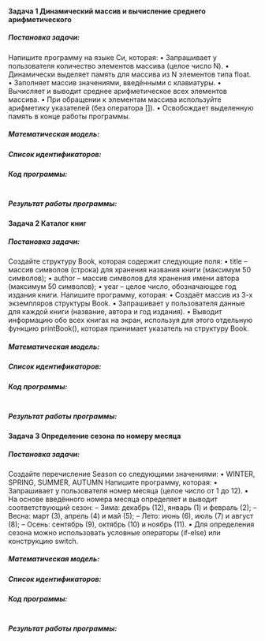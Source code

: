 #### **Задача 1** Динамический массив и вычисление среднего арифметического 

##### Постановка задачи: 
Напишите программу на языке Си, которая: • Запрашивает у пользователя количество элементов массива (целое число N). • Динамически выделяет память для массива из N элементов типа float. • Заполняет массив значениями, введёнными с клавиатуры. • Вычисляет и выводит среднее арифметическое всех элементов массива. • При обращении к элементам массива используйте арифметику указателей (без оператора []). • Освобождает выделенную память в конце работы программы.
##### Математическая модель:
##### Список идентификаторов:
##### Код программы:
```

```
##### Результат работы программы:

#### **Задача 2** Каталог книг

##### Постановка задачи: 
Создайте структуру Book, которая содержит следующие поля: • title – массив символов (строка) для хранения названия книги (максимум 50 символов); • author – массив символов для хранения имени автора (максимум 50 символов); • year – целое число, обозначающее год издания книги. Напишите программу, которая: • Создаёт массив из 3-х экземпляров структуры Book. • Запрашивает у пользователя данные для каждой книги (название, автора и год издания). • Выводит информацию обо всех книгах на экран, используя для этого отдельную функцию printBook(), которая принимает указатель на структуру Book.
##### Математическая модель:
##### Список идентификаторов:
##### Код программы:
```

```
##### Результат работы программы:

#### **Задача 3** Определение сезона по номеру месяца

##### Постановка задачи: 
Создайте перечисление Season со следующими значениями: • WINTER, SPRING, SUMMER, AUTUMN Напишите программу, которая: • Запрашивает у пользователя номер месяца (целое число от 1 до 12). • На основе введённого номера месяца определяет и выводит соответствующий сезон: – Зима: декабрь (12), январь (1) и февраль (2); – Весна: март (3), апрель (4) и май (5); – Лето: июнь (6), июль (7) и август (8); – Осень: сентябрь (9), октябрь (10) и ноябрь (11). • Для определения сезона можно использовать условные операторы (if-else) или конструкцию switch.
##### Математическая модель:
##### Список идентификаторов:
##### Код программы:
```

```
##### Результат работы программы:
